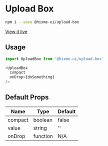 # Upload Box

```bash
npm i --save @hixme-ui/upload-box
```
[View it live](https://hixme.github.io/hixme-ui/upload-box)

## Usage

```javascript
import UploadBox from '@hixme-ui/upload-box'

<UploadBox
  compact
  onDrop={doSomething}
/>
```

## Default Props

| Name          | Type      | Default  |
| ------------- | --------- | -------- |
| compact       | boolean   | false    |
| value         | string    | ''       |
| onDrop        | function  | N/A      |

